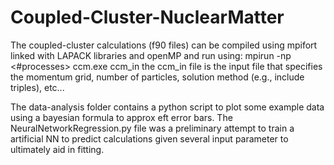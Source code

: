 # Coupled-Cluster-NuclearMatter

The coupled-cluster calculations (f90 files) can be compiled using mpifort linked with LAPACK libraries and openMP and run
using:  mpirun -np <#processes> ccm.exe ccm_in
the ccm_in file is the input file that specifies the momentum grid, number of particles, solution method (e.g., include triples), etc...

The data-analysis folder contains a python script to plot some example data using a bayesian formula to approx eft error bars.
The NeuralNetworkRegression.py file was a preliminary attempt to train a artificial NN to predict calculations given several input parameter to ultimately aid in fitting.
